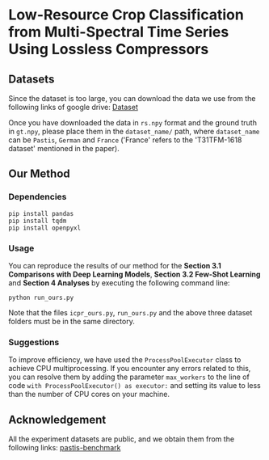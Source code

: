# Low-Resource Crop Classification from Multi-Spectral Time Series Using Lossless Compressors

## Datasets
Since the dataset is too large, you can download the data we use from the following links of google drive:
[Dataset](https://drive.google.com/drive/folders/1eMuwGf54EcDpi8Ed8mXVb0F9FnbxH5up?usp=sharing)

Once you have downloaded the data in `rs.npy` format and the ground truth in `gt.npy`, please place them in the `dataset_name/` path, where `dataset_name` can be `Pastis`, `German` and `France` ('France' refers to the 'T31TFM-1618 dataset' mentioned in the paper).

## Our Method
### Dependencies
~~~
pip install pandas
pip install tqdm
pip install openpyxl
~~~

### Usage
You can reproduce the results of our method for the **Section 3.1 Comparisons with Deep Learning Models**, **Section 3.2 Few-Shot Learning** and **Section 4 Analyses** by executing the following command line:

~~~
python run_ours.py
~~~

Note that the files `icpr_ours.py`, `run_ours.py` and the above three dataset folders must be in the same directory.

### Suggestions
To improve efficiency, we have used the `ProcessPoolExecutor` class to achieve CPU multiprocessing. If you encounter any errors related to this, you can resolve them by adding the parameter `max_workers` to the line of code `with ProcessPoolExecutor() as executor:` and setting its value to less than the number of CPU cores on your machine.

## Acknowledgement

All the experiment datasets are public, and we obtain them from the following links: [pastis-benchmark](https://github.com/VSainteuf/pastis-benchmark)

